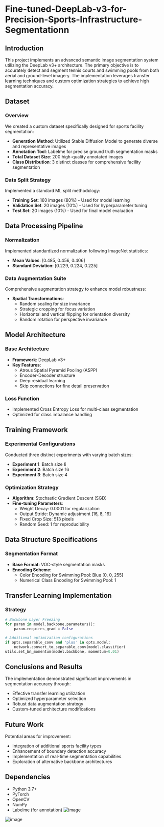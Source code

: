# Fine-tuned-DeepLab-v3-for-Precision-Sports-Infrastructure-Segmentationn



## Introduction
This project implements an advanced semantic image segmentation system utilizing the DeepLab v3+ architecture. The primary objective is to accurately detect and segment tennis courts and swimming pools from both aerial and ground-level imagery. The implementation leverages transfer learning techniques and custom optimization strategies to achieve high segmentation accuracy.

## Dataset 
### Overview
We created a custom dataset specifically designed for sports facility segmentation:
- **Generation Method**: Utilized Stable Diffusion Model to generate diverse and representative images
- **Annotation Tool**: Labelme for precise ground truth segmentation masks
- **Total Dataset Size**: 200 high-quality annotated images
- **Class Distribution**: 3 distinct classes for comprehensive facility segmentation

### Data Split Strategy
Implemented a standard ML split methodology:
- **Training Set**: 160 images (80%) - Used for model learning
- **Validation Set**: 20 images (10%) - Used for hyperparameter tuning
- **Test Set**: 20 images (10%) - Used for final model evaluation

## Data Processing Pipeline
### Normalization
Implemented standardized normalization following ImageNet statistics:
- **Mean Values**: [0.485, 0.456, 0.406]
- **Standard Deviation**: [0.229, 0.224, 0.225]

### Data Augmentation Suite
Comprehensive augmentation strategy to enhance model robustness:
- **Spatial Transformations**:
  - Random scaling for size invariance
  - Strategic cropping for focus variation
  - Horizontal and vertical flipping for orientation diversity
  - Random rotation for perspective invariance

## Model Architecture
### Base Architecture
- **Framework**: DeepLab v3+
- **Key Features**:
  - Atrous Spatial Pyramid Pooling (ASPP)
  - Encoder-Decoder structure
  - Deep residual learning
  - Skip connections for fine detail preservation

### Loss Function
- Implemented Cross Entropy Loss for multi-class segmentation
- Optimized for class imbalance handling

## Training Framework
### Experimental Configurations
Conducted three distinct experiments with varying batch sizes:
- **Experiment 1**: Batch size 8
- **Experiment 2**: Batch size 16
- **Experiment 3**: Batch size 4

### Optimization Strategy
- **Algorithm**: Stochastic Gradient Descent (SGD)
- **Fine-tuning Parameters**:
  - Weight Decay: 0.0001 for regularization
  - Output Stride: Dynamic adjustment [16, 8, 16]
  - Fixed Crop Size: 513 pixels
  - Random Seed: 1 for reproducibility

## Data Structure Specifications
### Segmentation Format
- **Base Format**: VOC-style segmentation masks
- **Encoding Scheme**:
  - Color Encoding for Swimming Pool: Blue [0, 0, 255]
  - Numerical Class Encoding for Swimming Pool: 1

## Transfer Learning Implementation
### Strategy
```python
# Backbone Layer Freezing
for param in model.backbone.parameters():
    param.requires_grad = False

# Additional optimization configurations
if opts.separable_conv and 'plus' in opts.model:
    network.convert_to_separable_conv(model.classifier)
utils.set_bn_momentum(model.backbone, momentum=0.01)
```

## Conclusions and Results
The implementation demonstrated significant improvements in segmentation accuracy through:
- Effective transfer learning utilization
- Optimized hyperparameter selection
- Robust data augmentation strategy
- Custom-tuned architecture modifications

## Future Work
Potential areas for improvement:
- Integration of additional sports facility types
- Enhancement of boundary detection accuracy
- Implementation of real-time segmentation capabilities
- Exploration of alternative backbone architectures

## Dependencies
- Python 3.7+
- PyTorch
- OpenCV
- NumPy
- Labelme (for annotation)
![image](https://github.com/user-attachments/assets/4454f085-0676-41d8-b25d-513f27803148)

![image](https://github.com/user-attachments/assets/74382a74-7f4c-49f7-8b5c-7269cc8e1721)
